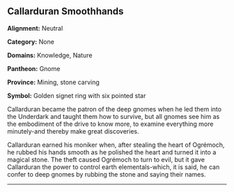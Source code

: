 ﻿## Callarduran Smoothhands

**Alignment:** Neutral

**Category:** None

**Domains:** Knowledge, Nature

**Pantheon:** Gnome

**Province:** Mining, stone carving

**Symbol:** Golden signet ring with six pointed star

Callarduran became the patron of the deep gnomes when he led them into the Underdark and taught them how to survive, but all gnomes see him as the embodiment of the drive to know more, to examine everything more minutely-and thereby make great discoveries.

Callarduran earned his moniker when, after stealing the heart of Ogrémoch, he rubbed his hands smooth as he polished the heart and turned it into a magical stone. The theft caused Ogrémoch to turn to evil, but it gave Callarduran the power to control earth elementals-which, it is said, he can confer to deep gnomes by rubbing the stone and saying their names.

---


